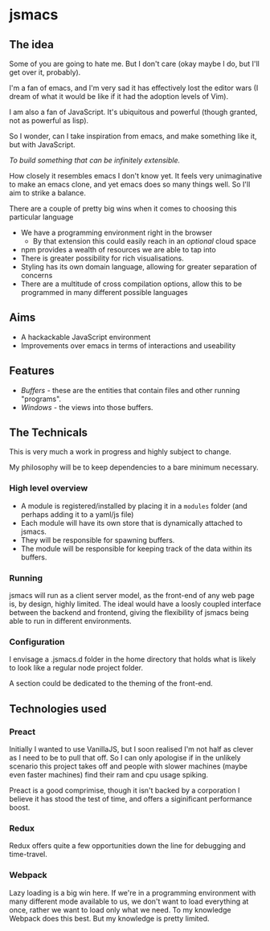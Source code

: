 # jsmacs

## The idea

Some of you are going to hate me. But I don't care (okay maybe I do, but I'll get over it, probably).

I'm a fan of emacs, and I'm very sad it has effectively lost the editor wars (I dream of what it would be like if it had the adoption levels of Vim).

I am also a fan of JavaScript. It's ubiquitous and powerful (though granted, not as powerful as lisp).

So I wonder, can I take inspiration from emacs, and make something like it, but with JavaScript.

_To build something that can be infinitely extensible._

How closely it resembles emacs I don't know yet. It feels very unimaginative to make an emacs clone, and yet emacs does so many things well. So I'll aim to strike a balance.

There are a couple of pretty big wins when it comes to choosing this particular language

- We have a programming environment right in the browser
  - By that extension this could easily reach in an _optional_ cloud space
- npm provides a wealth of resources we are able to tap into
- There is greater possibility for rich visualisations.
- Styling has its own domain language, allowing for greater separation of concerns
- There are a multitude of cross compilation options, allow this to be programmed in many different possible languages

## Aims

- A hackackable JavaScript environment
- Improvements over emacs in terms of interactions and useability

## Features

- _Buffers_ - these are the entities that contain files and other running "programs".
- _Windows_ - the views into those buffers.

## The Technicals

This is very much a work in progress and highly subject to change.

My philosophy will be to keep dependencies to a bare minimum necessary.

### High level overview

- A module is registered/installed by placing it in a `modules` folder (and perhaps adding it to a yaml/js file)
- Each module will have its own store that is dynamically attached to jsmacs.
- They will be responsible for spawning buffers.
- The module will be responsible for keeping track of the data within its buffers.

### Running

jsmacs will run as a client server model, as the front-end of any web page is, by design, highly limited. The ideal would have a loosly coupled interface between the backend and frontend, giving the flexibility of jsmacs being able to run in different environments.

### Configuration

I envisage a .jsmacs.d folder in the home directory that holds what is likely to look like a regular node project folder.

A section could be dedicated to the theming of the front-end.

## Technologies used

### Preact

Initially I wanted to use VanillaJS, but I soon realised I'm not half as clever as I need to be to pull that off. So I can only apologise if in the unlikely scenario this project takes off and people with slower machines (maybe even faster machines) find their ram and cpu usage spiking.

Preact is a good comprimise, though it isn't backed by a corporation I believe it has stood the test of time, and offers a siginificant performance boost.

### Redux

Redux offers quite a few opportunities down the line for debugging and time-travel.

### Webpack

Lazy loading is a big win here. If we're in a programming environment with many different mode available to us, we don't want to load everything at once, rather we want to load only what we need. To my knowledge Webpack does this best. But my knowledge is pretty limited.
